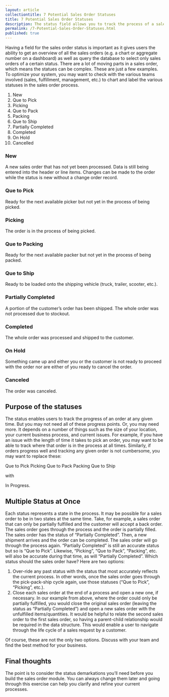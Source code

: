 ```yaml
---
layout: article
collectiontitle: 7 Potential Sales Order Statuses
title: 7 Potential Sales Order Statuses
description: The status field allows you to track the process of a sales order.  But what should those statuses be?  Here are 7 suggestions.
permalink: /7-Potential-Sales-Order-Statuses.html
published: true
---
```


Having a field for the sales order status is important as it gives users the ability to get an overview of all the sales orders (e.g. a chart or aggregate number on a dashboard) as well as query the database to select only sales orders of a certain status.  There are a lot of moving parts in a sales order, which means the statues can be complex.  These are just a few examples.  To optimize your system, you may want to check with the various teams involved (sales, fulfillment, management, etc.) to chart and label the various statuses in the sales order process.

1. New
2. Que to Pick
3. Picking
4. Que to Pack
5. Packing
6. Que to Ship
7. Partially Completed
8. Completed
9. On Hold
10. Cancelled

### New
A new sales order that has not yet been processed.  Data is still being entered into the header or line items.  Changes can be made to the order while the status is new without a change order record.

### Que to Pick
Ready for the next available picker but not yet in the process of being picked.

### Picking
The order is in the process of being picked.

### Que to Packing
Ready for the next available packer but not yet in the process of being packed.

### Que to Ship
Ready to be loaded onto the shipping vehicle (truck, trailer, scooter, etc.).

### Partially Completed
A portion of the customer’s order has been shipped.  The whole order was not processed due to stockout. 

### Completed
The whole order was processed and shipped to the customer.

### On Hold
Something came up and either you or the customer is not ready to proceed with the order nor are either of you ready to cancel the order.

### Canceled
The order was canceled.

## Purpose of the statuses
The status enables users to track the progress of an order at any given time.  But you may not need all of these progress points.  Or, you may need more.  It depends on a number of things such as the size of your location, your current business process, and current issues.  For example, if you have an issue with the length of time it takes to pick an order, you may want to be able to track where that order is in the process at all times.  Similarly, if orders progress well and tracking any given order is not cumbersome, you may want to replace these:

Que to Pick
Picking
Que to Pack
Packing
Que to Ship

with

In Progress.

## Multiple Status at Once
Each status represents a state in the process.  It may be possible for a sales order to be in two states at the same time.  Take, for example, a sales order that can only be partially fulfilled and the customer will accept a back order.    The sales order goes through the process and the order is partially filled.  The sales order has the status of “Partially Completed”.  Then, a new shipment arrives and the order can be completed.  The sales order will go through the process again.  “Partially Completed” is still an accurate status but so is “Que to Pick”.  Likewise, “Picking”, “Que to Pack”, “Packing”, etc. will also be accurate during that time, as will “Partially Completed”.   Which status should the sales order have?   Here are two options:

1. Over-ride any past status with the status that most accurately reflects the current process.  In other words, once the sales order goes through the pick-pack-ship cycle again, use those statuses (“Que to Pick”, “Picking”, etc.).
2. Close each sales order at the end of a process and open a new one, if necessary.  In our example from above, where the order could only be partially fulfilled, you would close the original sales order (leaving the status as “Partially Completed”) and open a new sales order with the unfulfilled items/quantities.  It would be helpful to relate the second sales order to the first sales order, so having a parent-child relationship would be required in the data structure.  This would enable a user to navigate through the life cycle of a sales request by a customer.

Of course, these are not the only two options.  Discuss with your team and find the best method for your business.

## Final thoughts
The point is to consider the status demarkations you’ll need before you build the sales order module.  You can always change them later and going through this exercise can help you clarify and refine your current processes.
